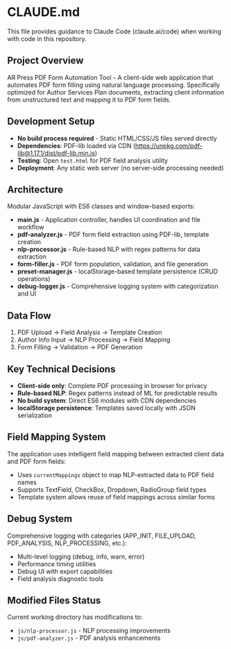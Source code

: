 # CLAUDE.md

This file provides guidance to Claude Code (claude.ai/code) when working with code in this repository.

## Project Overview
AR Press PDF Form Automation Tool - A client-side web application that automates PDF form filling using natural language processing. Specifically optimized for Author Services Plan documents, extracting client information from unstructured text and mapping it to PDF form fields.

## Development Setup
- **No build process required** - Static HTML/CSS/JS files served directly
- **Dependencies**: PDF-lib loaded via CDN (https://unpkg.com/pdf-lib@1.17.1/dist/pdf-lib.min.js)
- **Testing**: Open `test.html` for PDF field analysis utility
- **Deployment**: Any static web server (no server-side processing needed)

## Architecture
Modular JavaScript with ES6 classes and window-based exports:

- **main.js** - Application controller, handles UI coordination and file workflow
- **pdf-analyzer.js** - PDF form field extraction using PDF-lib, template creation
- **nlp-processor.js** - Rule-based NLP with regex patterns for data extraction
- **form-filler.js** - PDF form population, validation, and file generation
- **preset-manager.js** - localStorage-based template persistence (CRUD operations)
- **debug-logger.js** - Comprehensive logging system with categorization and UI

## Data Flow
1. PDF Upload → Field Analysis → Template Creation
2. Author Info Input → NLP Processing → Field Mapping
3. Form Filling → Validation → PDF Generation

## Key Technical Decisions
- **Client-side only**: Complete PDF processing in browser for privacy
- **Rule-based NLP**: Regex patterns instead of ML for predictable results
- **No build system**: Direct ES6 modules with CDN dependencies
- **localStorage persistence**: Templates saved locally with JSON serialization

## Field Mapping System
The application uses intelligent field mapping between extracted client data and PDF form fields:
- Uses `currentMappings` object to map NLP-extracted data to PDF field names
- Supports TextField, CheckBox, Dropdown, RadioGroup field types
- Template system allows reuse of field mappings across similar forms

## Debug System
Comprehensive logging with categories (APP_INIT, FILE_UPLOAD, PDF_ANALYSIS, NLP_PROCESSING, etc.):
- Multi-level logging (debug, info, warn, error)
- Performance timing utilities
- Debug UI with export capabilities
- Field analysis diagnostic tools

## Modified Files Status
Current working directory has modifications to:
- `js/nlp-processor.js` - NLP processing improvements
- `js/pdf-analyzer.js` - PDF analysis enhancements